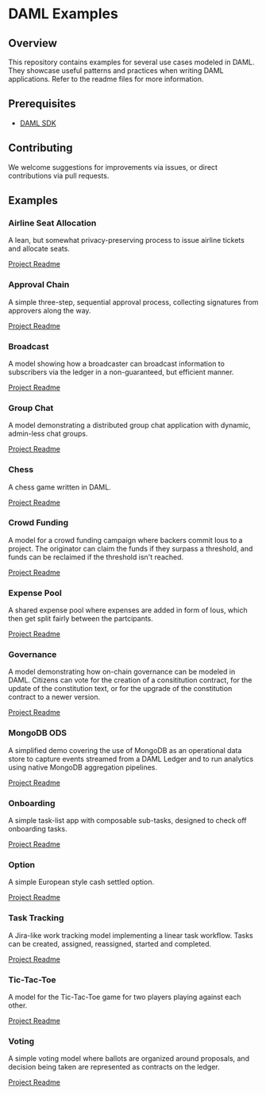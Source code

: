 # DAML Examples

## Overview

This repository contains examples for several use cases modeled in DAML. They showcase useful patterns and practices when writing DAML applications. Refer to the readme files for more information.

## Prerequisites

- [DAML SDK](https://docs.daml.com/getting-started/installation.html)

## Contributing
We welcome suggestions for improvements via issues, or direct contributions via pull requests.

## Examples

### Airline Seat Allocation
A lean, but somewhat privacy-preserving process to issue airline tickets and allocate seats.

[Project Readme](airline/README.md)

### Approval Chain
A simple three-step, sequential approval process, collecting signatures from approvers along the way.

[Project Readme](approval-chain/README.md)

### Broadcast
A model showing how a broadcaster can broadcast information to subscribers via the ledger in a non-guaranteed, but efficient manner.

[Project Readme](broadcast/README.md)

### Group Chat
A model demonstrating a distributed group chat application with dynamic, admin-less chat groups.

[Project Readme](chat/README.md)

### Chess
A chess game written in DAML.

[Project Readme](chess/README.md)

### Crowd Funding
A model for a crowd funding campaign where backers commit Ious to a project. The originator can claim the funds if they surpass a threshold, and funds can be reclaimed if the threshold isn't reached.

[Project Readme](crowd-funding/README.md)

### Expense Pool
A shared expense pool where expenses are added in form of Ious, which then get split fairly between the partcipants.

[Project Readme](expense-pool/README.md)

### Governance
A model demonstrating how on-chain governance can be modeled in DAML. Citizens can vote for the creation of a consititution contract, for the update of the constitution text, or for the upgrade of the constitution contract to a newer version.

[Project Readme](governance/README.md)

### MongoDB ODS
A simplified demo covering the use of MongoDB as an operational data store to capture events streamed from a DAML Ledger and to run analytics using native MongoDB aggregation pipelines.

[Project Readme](mongoDB_ODS/README.md)

### Onboarding
A simple task-list app with composable sub-tasks, designed to check off onboarding tasks.

[Project Readme](onboarding/README.md)

### Option
A simple European style cash settled option.

[Project Readme](option/README.md)

### Task Tracking
A Jira-like work tracking model implementing a linear task workflow. Tasks can be created, assigned, reassigned, started and completed.

[Project Readme](task-tracking/README.md)

### Tic-Tac-Toe
A model for the Tic-Tac-Toe game for two players playing against each other.

[Project Readme](tic-tac-toe/README.md)

### Voting
A simple voting model where ballots are organized around proposals, and decision being taken are represented as contracts on the ledger.

[Project Readme](voting/README.md)
